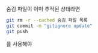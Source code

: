 숨김 파일이 이미 추적된 상태라면
```bash
git rm -r --cached 숨김 파일 목록
git commit -m "gitignore update"
git push
```
를 사용해야 
